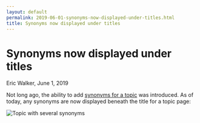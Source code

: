 ```yaml
---
layout: default
permalink: 2019-06-01-synonyms-now-displayed-under-titles.html
title: Synonyms now displayed under titles
---
```


# Synonyms now displayed under titles
<byline>Eric Walker, June 1, 2019</byline>

Not long ago, the ability to add [synonyms for a topic](2019-05-26-topic-names-and-synonyms.html) was introduced.
As of today, any synonyms are now displayed beneath the title for a topic page:

![Topic with several synonyms](https://user-images.githubusercontent.com/760949/58750520-cc384280-8450-11e9-8954-739168c7eb7c.png "Topic with several synonyms")
